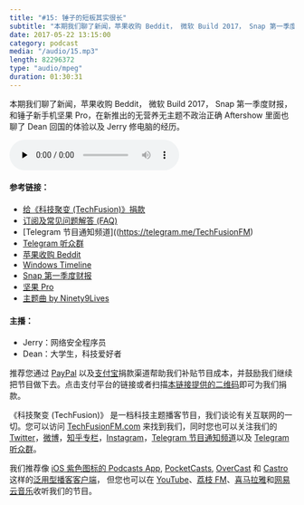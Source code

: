 ```yaml
---
title: "#15: 锤子的短板其实很长"
subtitle: "本期我们聊了新闻，苹果收购 Beddit， 微软 Build 2017， Snap 第一季度财报，和锤子新手机坚果 Pro，在新推出的无营养无主题不政治正确 Aftershow 里面也聊了 Dean 回国的体验以及 Jerry 修电脑的经历。"
date: 2017-05-22 13:15:00
category: podcast
media: "/audio/15.mp3"
length: 82296372 
type: "audio/mpeg"
duration: 01:30:31
---
```


本期我们聊了新闻，苹果收购 Beddit， 微软 Build 2017， Snap 第一季度财报，和锤子新手机坚果 Pro，在新推出的无营养无主题不政治正确 Aftershow 里面也聊了 Dean 回国的体验以及 Jerry 修电脑的经历。

<audio class="audioPlayer" controls preload="none" src="https://techfusionfm.com/audio/15.mp3"></audio>

#### 参考链接：
- [给《科技聚变 (TechFusion)》捐款](HTTPS://QR.ALIPAY.COM/FKX09288AJOENI0MVZXM12)
- [订阅及常见问题解答 (FAQ)](https://techfusionfm.com/faq)
- [Telegram 节目通知频道]((https://telegram.me/TechFusionFM)
- [Telegram 听众群](https://telegram.me/TechFusionChat)
- [苹果收购 Beddit](https://www.macrumors.com/2017/05/10/apple-beddit-sleep-technology/)
- [Windows Timeline](https://www.macrumors.com/2017/05/11/windows-10-fall-update-ios/)
- [Snap 第一季度财报](https://www.theverge.com/2017/5/10/15610094/snap-snapchat-q1-2017-earnings-report-stock-plummets)
- [坚果 Pro](http://www.smartisan.com/jianguopro/#/overview)
- [主题曲 by Ninety9Lives](http://99l.tv/BleedingThroughYU)

#### 主播：
- Jerry：网络安全程序员
- Dean：大学生，科技爱好者

推荐您通过 [PayPal](https://paypal.me/techfusionfm/5) 以及[支付宝](HTTPS://QR.ALIPAY.COM/FKX09288AJOENI0MVZXM12)捐款渠道帮助我们补贴节目成本，并鼓励我们继续把节目做下去。点击支付平台的链接或者扫描[本链接提供的二维码](https://techfusionfm.com/images/QR.JPG)即可为我们捐款。

《科技聚变 (TechFusion)》 是一档科技主题播客节目，我们谈论有关互联网的一切。您可以访问 [TechFusionFM.com](https://TechFusionFM.com) 来找到我们，同时您也可以关注我们的 [Twitter](http://twitter.com/TechFusionFM)，[微博](https://TechFusionFM.com/images/Weibo-Icon-BW.svg)，[知乎专栏](https://zhuanlan.zhihu.com/TechFusion)，[Instagram](http://instagram.com/TechFusionFM)，[Telegram 节目通知频道](https://t.me/TechFusionFM)以及 [Telegram 听众群](https://t.me/TechFusionChat)。

我们推荐像 [iOS 紫色图标的 Podcasts App](https://itunes.apple.com/cn/podcast/id1202658654), [PocketCasts](http://pca.st/podcast/28fcd200-cc7c-0134-10da-25324e2a541d), [OverCast](https://overcast.fm) 和 [Castro](http://supertop.co/castro/) 这样的[泛用型播客客户端](https://techfusionfm.com/faq)， 但您也可以在 [YouTube](https://www.youtube.com/channel/UC6uvHf21Tjm5lepw6P2Ki-Q)、[荔枝 FM](https://www.lizhi.fm/1494013/)、[喜马拉雅](http://www.ximalaya.com/72456289/album/6648521)和[网易云音乐](http://music.163.com/#/djradio?id=347498120)收听我们的节目。